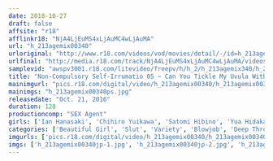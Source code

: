 ```yaml
---
date: 2018-10-27
draft: false
affsite: "r18"
afflinkr18: "NjA4LjEuMS4xLjAuMC4wLjAuMA"
url: "h_213agemix00340"
urloriginal: "http://www.r18.com/videos/vod/movies/detail/-/id=h_213agemix00340"
urlfinal: "http://media.r18.com/track/NjA4LjEuMS4xLjAuMC4wLjAuMA/videos/vod/movies/detail/-/id=h_213agemix00340"
samplevid: "awspv3001.r18.com/litevideo/freepv/h/h_2/h_213agemix340/h_213agemix340_dmb_s.mp4"
title: "Non-Compulsory Self-Irrumatio 05 ~ Can You Tickle My Uvula With The Tip Of Your Cock? ~"
mainimgurl: "pics.r18.com/digital/video/h_213agemix00340/h_213agemix00340ps.jpg"
mainimgs: "h_213agemix00340ps.jpg"
releasedate: "Oct. 21, 2016"
duration: 128
productioncomp: "SEX Agent"
girls: ['Ian Hanasaki', 'Chihiro Yuikawa', 'Satomi Hibino', 'Yua Hidaka', 'Hikari Inamura', 'Hinata Nanase', 'MIRANO', 'Runa Ogata']
categories: ['Beautiful Girl', 'Slut', 'Variety', 'Blowjob', 'Deep Throat', 'Hi-Def']
imgurls: ['pics.r18.com/digital/video/h_213agemix00340/h_213agemix00340jp-1.jpg', 'pics.r18.com/digital/video/h_213agemix00340/h_213agemix00340jp-2.jpg', 'pics.r18.com/digital/video/h_213agemix00340/h_213agemix00340jp-3.jpg', 'pics.r18.com/digital/video/h_213agemix00340/h_213agemix00340jp-4.jpg', 'pics.r18.com/digital/video/h_213agemix00340/h_213agemix00340jp-5.jpg', 'pics.r18.com/digital/video/h_213agemix00340/h_213agemix00340jp-6.jpg', 'pics.r18.com/digital/video/h_213agemix00340/h_213agemix00340jp-7.jpg', 'pics.r18.com/digital/video/h_213agemix00340/h_213agemix00340jp-8.jpg', 'pics.r18.com/digital/video/h_213agemix00340/h_213agemix00340jp-9.jpg', 'pics.r18.com/digital/video/h_213agemix00340/h_213agemix00340jp-10.jpg', 'pics.r18.com/digital/video/h_213agemix00340/h_213agemix00340jp-11.jpg', 'pics.r18.com/digital/video/h_213agemix00340/h_213agemix00340jp-12.jpg', 'pics.r18.com/digital/video/h_213agemix00340/h_213agemix00340jp-13.jpg', 'pics.r18.com/digital/video/h_213agemix00340/h_213agemix00340jp-14.jpg', 'pics.r18.com/digital/video/h_213agemix00340/h_213agemix00340jp-15.jpg', 'pics.r18.com/digital/video/h_213agemix00340/h_213agemix00340jp-16.jpg', 'pics.r18.com/digital/video/h_213agemix00340/h_213agemix00340jp-17.jpg']
imgs: ['h_213agemix00340jp-1.jpg', 'h_213agemix00340jp-2.jpg', 'h_213agemix00340jp-3.jpg', 'h_213agemix00340jp-4.jpg', 'h_213agemix00340jp-5.jpg', 'h_213agemix00340jp-6.jpg', 'h_213agemix00340jp-7.jpg', 'h_213agemix00340jp-8.jpg', 'h_213agemix00340jp-9.jpg', 'h_213agemix00340jp-10.jpg', 'h_213agemix00340jp-11.jpg', 'h_213agemix00340jp-12.jpg', 'h_213agemix00340jp-13.jpg', 'h_213agemix00340jp-14.jpg', 'h_213agemix00340jp-15.jpg', 'h_213agemix00340jp-16.jpg', 'h_213agemix00340jp-17.jpg']
---
```

